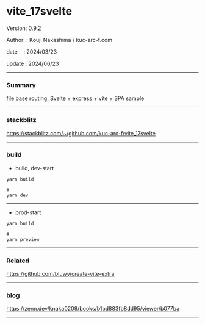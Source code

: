 ﻿# vite_17svelte

 Version: 0.9.2

 Author  : Kouji Nakashima / kuc-arc-f.com

 date    : 2024/03/23 

 update  : 2024/06/23 

***
### Summary

file base routing, Svelte + express + vite +  SPA sample

***
### stackblitz

https://stackblitz.com/~/github.com/kuc-arc-f/vite_17svelte

***
### build

* build, dev-start

```
yarn build

#
yarn dev
```

***
* prod-start

```
yarn build

#
yarn preview
```
***
### Related

https://github.com/bluwy/create-vite-extra


***
### blog 

https://zenn.dev/knaka0209/books/b1bd883fb8dd95/viewer/b077ba

***

